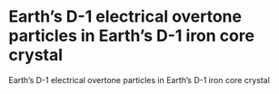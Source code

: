 # Earth’s D-1 electrical overtone particles in Earth’s D-1 iron core crystal

Earth’s D-1 electrical overtone particles in Earth’s D-1 iron core crystal